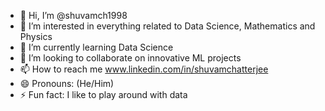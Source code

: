- 👋 Hi, I’m @shuvamch1998
- 👀 I’m interested in everything related to Data Science, Mathematics and Physics
- 🌱 I’m currently learning Data Science
- 💞️ I’m looking to collaborate on innovative ML projects
- 📫 How to reach me www.linkedin.com/in/shuvamchatterjee
- 😄 Pronouns: (He/Him)
- ⚡ Fun fact: I like to play around with data

<!---
shuvamch1998/shuvamch1998 is a ✨ special ✨ repository because its `README.md` (this file) appears on your GitHub profile.
You can click the Preview link to take a look at your changes.
--->
